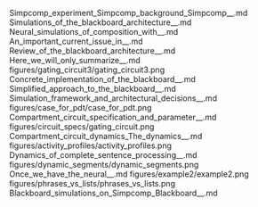 Simpcomp_experiment_Simpcomp_background_Simpcomp__.md
Simulations_of_the_blackboard_architecture__.md
Neural_simulations_of_composition_with__.md
An_important_current_issue_in__.md
Review_of_the_blackboard_architecture__.md
Here_we_will_only_summarize__.md
figures/gating_circuit3/gating_circuit3.png
Concrete_implementation_of_the_blackboard__.md
Simplified_approach_to_the_blackboard__.md
Simulation_framework_and_architectural_decisions__.md
figures/case_for_pdt/case_for_pdt.png
Compartment_circuit_specification_and_parameter__.md
figures/circuit_specs/gating_circuit.png
Compartment_circuit_dynamics_The_dynamics__.md
figures/activity_profiles/activity_profiles.png
Dynamics_of_complete_sentence_processing__.md
figures/dynamic_segments/dynamic_segments.png
Once_we_have_the_neural__.md
figures/example2/example2.png
figures/phrases_vs_lists/phrases_vs_lists.png
Blackboard_simulations_on_Simpcomp_Blackboard__.md
